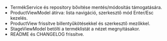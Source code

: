 - TermékService és repository bővítése mentés/módosítás támogatására.
- ProductViewModel átírva: lista navigáció, szerkesztő mód Enter/Esc kezelés.
- ProductView frissítve billentyűkötésekkel és szerkesztő mezőkkel.
- StageViewModel betölti a terméklistát a nézet megnyitásakor.
- README és CHANGELOG frissítve.
